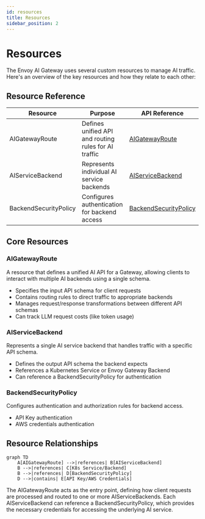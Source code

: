 ```yaml
---
id: resources
title: Resources
sidebar_position: 2
---
```


# Resources

The Envoy AI Gateway uses several custom resources to manage AI traffic. Here's an overview of the key resources and how they relate to each other:

## Resource Reference

| Resource              | Purpose                                              | API Reference                                                 |
| --------------------- | ---------------------------------------------------- | ------------------------------------------------------------- |
| AIGatewayRoute        | Defines unified API and routing rules for AI traffic | [AIGatewayRoute](../api/api.mdx#aigatewayroute)               |
| AIServiceBackend      | Represents individual AI service backends            | [AIServiceBackend](../api/api.mdx#aiservicebackend)           |
| BackendSecurityPolicy | Configures authentication for backend access         | [BackendSecurityPolicy](../api/api.mdx#backendsecuritypolicy) |

## Core Resources

### AIGatewayRoute

A resource that defines a unified AI API for a Gateway, allowing clients to interact with multiple AI backends using a single schema.

- Specifies the input API schema for client requests
- Contains routing rules to direct traffic to appropriate backends
- Manages request/response transformations between different API schemas
- Can track LLM request costs (like token usage)

### AIServiceBackend

Represents a single AI service backend that handles traffic with a specific API schema.

- Defines the output API schema the backend expects
- References a Kubernetes Service or Envoy Gateway Backend
- Can reference a BackendSecurityPolicy for authentication

### BackendSecurityPolicy

Configures authentication and authorization rules for backend access.

- API Key authentication
- AWS credentials authentication

## Resource Relationships

```mermaid
graph TD
    A[AIGatewayRoute] -->|references| B[AIServiceBackend]
    B -->|references| C[K8s Service/Backend]
    B -->|references| D[BackendSecurityPolicy]
    D -->|contains| E[API Key/AWS Credentials]
```

The AIGatewayRoute acts as the entry point, defining how client requests are processed and routed to one or more AIServiceBackends. Each AIServiceBackend can reference a BackendSecurityPolicy, which provides the necessary credentials for accessing the underlying AI service.

